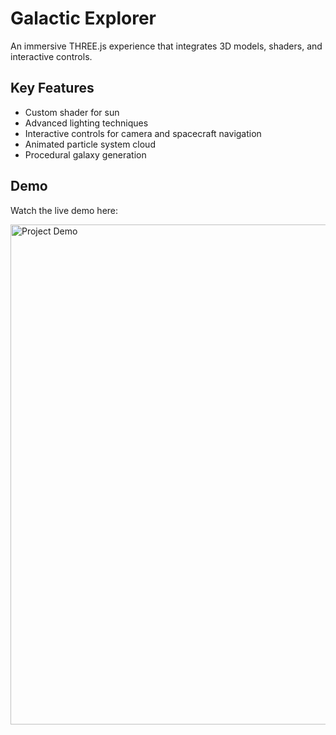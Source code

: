# Galactic Explorer

An immersive THREE.js experience that integrates 3D models, shaders, and interactive controls. 

## Key Features

- Custom shader for sun
- Advanced lighting techniques 
- Interactive controls for camera and spacecraft navigation
- Animated particle system cloud
- Procedural galaxy generation

## Demo
Watch the live demo here:

<a href="https://www.youtube.com/watch?v=PbjOScsf1BQ">
  <img src="https://img.youtube.com/vi/PbjOScsf1BQ/maxresdefault.jpg" alt="Project Demo" width="800">
</a>